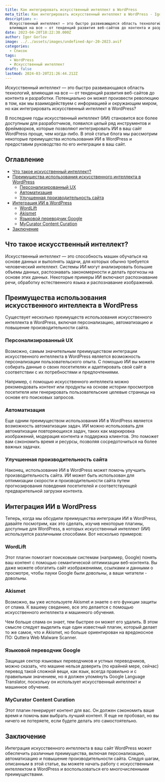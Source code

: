 ```yaml
---
title: Как интегрировать искусственный интеллект в WordPress
meta_title: Как интегрировать искусственный интеллект в WordPress - Igor Gorlov
description: >-
  Искусственный интеллект — это быстро развивающаяся область технологий,
  влияющая на все — от тенденций развития веб-сайтов до контента и разработки.
date: 2023-04-20T18:22:30.000Z
author: Igor Gorlov
image: ../../assets/images/undefined-Apr-20-2023.avif
categories:
  - Список
tags:
  - WordPress
  - Искусственный интеллект
draft: false
lastmod: 2024-03-20T21:26:44.212Z
---
```


Искусственный интеллект — это быстро развивающаяся область технологий, влияющая на все — от тенденций развития веб-сайтов до контента и разработки. Потенциально он может произвести революцию в том, как мы взаимодействуем с информацией и окружающим миром, но как интегрировать искусственный интеллект в WordPress?

В последние годы искусственный интеллект (ИИ) становится все более доступным для разработчиков, появился целый ряд инструментов и фреймворков, которые позволяют интегрировать ИИ в ваш сайт WordPress проще, чем когда-либо. В этой статье блога мы рассмотрим некоторые преимущества использования ИИ в WordPress и предоставим руководство по его интеграции в ваш сайт.

<!-- wp:rank-math/toc-block {"title":"Оглавление","headings":[{"key":"00ca99c7-35f9-46a0-996b-d706593679f2","content":"Что такое искусственный интеллект?","level":2,"link":"#что-такое-искусственный-интеллект","disable":false,"isUpdated":false,"isGeneratedLink":true},{"key":"43cfd1cf-8d2d-4cb2-a5be-f2052090c34b","content":"Преимущества использования искусственного интеллекта в WordPress","level":2,"link":"#преимущества-использования-искусственного-интеллекта-в-word-press","disable":false,"isUpdated":false,"isGeneratedLink":true},{"key":"949dfd2c-9455-42f8-9d64-d7d9e290cbc4","content":"Персонализированный UX","level":3,"link":"#персонализированный-ux","disable":false,"isUpdated":false,"isGeneratedLink":true},{"key":"10404f8c-b227-4301-a6b5-e2e800bc2eec","content":"Автоматизация","level":3,"link":"#автоматизация","disable":false,"isUpdated":false,"isGeneratedLink":true},{"key":"3028a7ff-bda3-45e2-ab06-1893a7610ddb","content":"Улучшенная производительность сайта","level":3,"link":"#улучшенная-производительность-сайта","disable":false,"isUpdated":false,"isGeneratedLink":true},{"key":"7c5e0b88-d2be-45a1-9e96-ee4df9f35ce8","content":"Интеграция ИИ в WordPress","level":2,"link":"#интеграция-ии-в-word-press","disable":false,"isUpdated":false,"isGeneratedLink":true},{"key":"f7d798ee-e209-480a-81f5-6d94a50cd560","content":"WordLift","level":3,"link":"#word-lift","disable":false,"isUpdated":false,"isGeneratedLink":true},{"key":"4249f0a0-7522-4ca1-8cf0-8530091ae81d","content":"Akismet","level":3,"link":"#akismet","disable":false,"isUpdated":false,"isGeneratedLink":true},{"key":"822f6718-8c94-4159-8406-738659e7946f","content":"Языковой переводчик Google","level":3,"link":"#языковой-переводчик-google","disable":false,"isUpdated":false,"isGeneratedLink":true},{"key":"ddfd7e46-1dc1-4d03-97f3-12a6b598d6c2","content":"MyCurator Content Curation","level":3,"link":"#my-curator-content-curation","disable":false,"isUpdated":false,"isGeneratedLink":true},{"key":"09e2fa16-169a-4b08-8383-6973764af2e6","content":"Заключение","level":2,"link":"#заключение","disable":false,"isUpdated":false,"isGeneratedLink":true}],"listStyle":"ul"} -->
<div class="wp-block-rank-math-toc-block" id="rank-math-toc"><h2>Оглавление</h2><nav><ul><li class=""><a href="#что-такое-искусственный-интеллект">Что такое искусственный интеллект?</a></li><li class=""><a href="#преимущества-использования-искусственного-интеллекта-в-word-press">Преимущества использования искусственного интеллекта в WordPress</a><ul><li class=""><a href="#персонализированный-ux">Персонализированный UX</a></li><li class=""><a href="#автоматизация">Автоматизация</a></li><li class=""><a href="#улучшенная-производительность-сайта">Улучшенная производительность сайта</a></li></ul></li><li class=""><a href="#интеграция-ии-в-word-press">Интеграция ИИ в WordPress</a><ul><li class=""><a href="#word-lift">WordLift</a></li><li class=""><a href="#akismet">Akismet</a></li><li class=""><a href="#языковой-переводчик-google">Языковой переводчик Google</a></li><li class=""><a href="#my-curator-content-curation">MyCurator Content Curation</a></li></ul></li><li class=""><a href="#заключение">Заключение</a></li></ul></nav></div>
<!-- /wp:rank-math/toc-block -->

<h2 class="wp-block-heading" id="что-такое-искусственный-интеллект">Что такое искусственный интеллект?</h2>

Искусственный интеллект — это способность машин обучаться на основе данных и выполнять задачи, для которых обычно требуется человеческий интеллект. Системы ИИ могут анализировать большие объемы данных, распознавать закономерности и делать прогнозы на основе этих данных. Некоторые примеры ИИ включают распознавание речи, обработку естественного языка и распознавание изображений.

<h2 class="wp-block-heading" id="преимущества-использования-искусственного-интеллекта-в-word-press">Преимущества использования искусственного интеллекта в WordPress</h2>

Существует несколько преимуществ использования искусственного интеллекта в WordPress, включая персонализацию, автоматизацию и повышение производительности сайта.

<!-- wp:heading {"level":3} -->
<h3 class="wp-block-heading" id="персонализированный-ux">Персонализированный UX</h3>

Возможно, самым значительным преимуществом интеграции искусственного интеллекта в WordPress является возможность персонализации пользовательского опыта. С помощью ИИ вы можете собирать данные о своих посетителях и адаптировать свой сайт в соответствии с их потребностями и предпочтениями.

Например, с помощью искусственного интеллекта можно рекомендовать контент или продукты на основе истории просмотров посетителя или генерировать пользовательские целевые страницы на основе его поисковых запросов.

<!-- wp:heading {"level":3} -->
<h3 class="wp-block-heading" id="автоматизация">Автоматизация</h3>

Еще одним преимуществом использования ИИ в WordPress является возможность автоматизации задач. ИИ можно использовать для автоматизации повторяющихся задач, таких как маркировка изображений, модерация контента и поддержка клиентов. Это поможет вам сэкономить время и ресурсы, позволяя сосредоточиться на более важных задачах.

<!-- wp:heading {"level":3} -->
<h3 class="wp-block-heading" id="улучшенная-производительность-сайта">Улучшенная производительность сайта</h3>

Наконец, использование ИИ в WordPress может помочь улучшить производительность сайта. ИИ может быть использован для оптимизации скорости и производительности сайта путем прогнозирования поведения посетителей и соответствующей предварительной загрузки контента.

<h2 class="wp-block-heading" id="интеграция-ии-в-word-press">Интеграция ИИ в WordPress</h2>

Теперь, когда мы обсудили преимущества интеграции ИИ в WordPress, давайте посмотрим, как это сделать, изучив некоторые плагины, доступные для WordPress, в которых искусственный интеллект (ИИ) используется различными способами. Вот несколько примеров:

<!-- wp:heading {"level":3} -->
<h3 class="wp-block-heading" id="word-lift">WordLift</h3>

Этот плагин помогает поисковым системам (например, Google) понять ваш контент с помощью семантической оптимизации веб-контента. Вы даже можете обогатить сайт изображениями, ссылками и данными о просмотре, чтобы пауки Google были довольны, а ваши читатели - довольны.

<!-- wp:heading {"level":3} -->
<h3 class="wp-block-heading" id="akismet">Akismet</h3>

Возможно, вы уже используете Akismet и знаете о его функции защиты от спама. К вашему сведению, все это делается с помощью искусственного интеллекта и машинного обучения.

Чем больше спама он знает, тем быстрее он может его удалить. В этом смысле следует выделить еще один известный плагин, который делает то же самое, что и Akismet, но больше ориентирован на вредоносное ПО: Quttera Web Malware Scanner.

<!-- wp:heading {"level":3} -->
<h3 class="wp-block-heading" id="языковой-переводчик-google">Языковой переводчик Google</h3>

Защищая сектор языковых переводчиков и устных переводчиков, можно сказать, что машине нельзя доверить (по крайней мере, сейчас) перевод такой сложной вещи, как язык, всегда правильно и с правильным значением, но я должен упомянуть Google Language Translator, поскольку он использует искусственный интеллект и машинное обучение.

<!-- wp:heading {"level":3} -->
<h3 class="wp-block-heading" id="my-curator-content-curation">MyCurator Content Curation</h3>

Этот плагин генерирует контент для вас. Он должен сэкономить ваше время и помочь вам выбрать лучший контент. Я еще не пробовал, но вы ничего не потеряете, если будете делать это самостоятельно.

<h2 class="wp-block-heading" id="заключение">Заключение</h2>

Интеграция искусственного интеллекта в ваш сайт WordPress может обеспечить различные преимущества, включая персонализацию, автоматизацию и повышение производительности сайта. Следуя шагам, описанным в этой статье, вы можете начать работу с искусственным интеллектом в WordPress и воспользоваться его многочисленными преимуществами.
